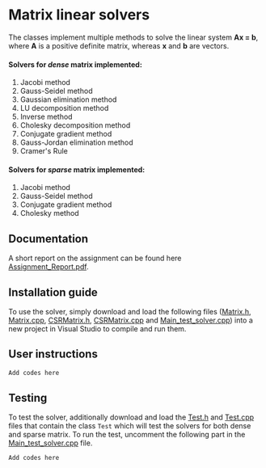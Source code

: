 # Matrix linear solvers

The classes implement multiple methods to solve the linear system **Ax = b**, where **A** is a positive definite matrix, whereas **x** and **b** are vectors.

#### Solvers for *dense* matrix implemented:

1.  Jacobi method
2.  Gauss-Seidel method
3.  Gaussian elimination method
4.  LU decomposition method
5.  Inverse method
6.  Cholesky decomposition method
7.  Conjugate gradient method
8.  Gauss-Jordan elimination method
9.  Cramer's Rule

#### Solvers for *sparse* matrix implemented:

1.  Jacobi method
2.  Gauss-Seidel method
3.  Conjugate gradient method
4.  Cholesky method

## Documentation

A short report on the assignment can be found here [Assignment_Report.pdf](Assignment_Report.pdf).

## Installation guide

To use the solver, simply download and load the following files ([Matrix.h](Matrix.h), [Matrix.cpp](Matrix.cpp), [CSRMatrix.h](CSRMatrix.h), [CSRMatrix.cpp](CSRMatrix.cpp) and [Main_test_solver.cpp](Main_test_solver.cpp)) into a new project in Visual Studio to compile and run them.

## User instructions

```c++
Add codes here
```

## Testing

To test the solver, additionally download and load the [Test.h](Test.h) and [Test.cpp](Test.cpp) files that contain the class `Test` which will test the solvers for both dense and sparse matrix. To run the test, uncomment the following part in the [Main_test_solver.cpp](Main_test_solver.cpp) file.

```c++
Add codes here
```

